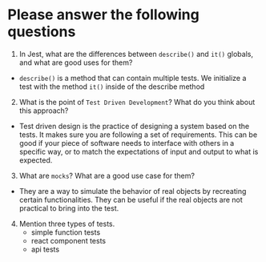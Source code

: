 # Please answer the following questions

1.  In Jest, what are the differences between `describe()` and `it()` globals, and what are good uses for them?

- `describe()` is a method that can contain multiple tests. We initialize a test with the method `it()` inside of the describe method

2.  What is the point of `Test Driven Development`? What do you think about this approach?

- Test driven design is the practice of designing a system based on the tests. It makes sure you are following a set of requirements. This can be good if your piece of software needs to interface with others in a specific way, or to match the expectations of input and output to what is expected.

3.  What are `mocks`? What are a good use case for them?

- They are a way to simulate the behavior of real objects by recreating certain functionalities. They can be useful if the real objects are not practical to bring into the test.

4.  Mention three types of tests.
    - simple function tests
    - react component tests
    - api tests
